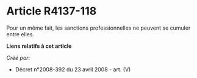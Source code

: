 # Article R4137-118

Pour un même fait, les sanctions professionnelles ne peuvent se cumuler entre elles.

**Liens relatifs à cet article**

_Créé par_:

  - Décret n°2008-392 du 23 avril 2008 - art. (V)
